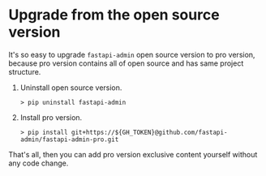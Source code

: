 # Upgrade from the open source version

It's so easy to upgrade `fastapi-admin` open source version to pro version, because pro version contains all of open source and has same project structure.

1. Uninstall open source version.

    ```shell
    > pip uninstall fastapi-admin
    ```

2. Install pro version.

    ```shell
    > pip install git+https://${GH_TOKEN}@github.com/fastapi-admin/fastapi-admin-pro.git
    ```

That's all, then you can add pro version exclusive content yourself without any code change.
